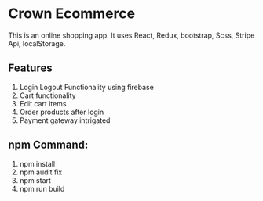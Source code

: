 # Crown Ecommerce
This is an online shopping app. It uses React, Redux, bootstrap, Scss, Stripe Api, localStorage.

## Features
1. Login Logout Functionality using firebase
2. Cart functionality
3. Edit cart items
4. Order products after login
5. Payment gateway intrigated

## npm Command:
1. npm install
2. npm audit fix
3. npm start
4. npm run build